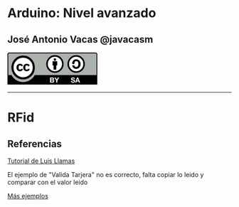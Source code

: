 # Arduino: Nivel avanzado


## José Antonio Vacas @javacasm

![CC](./images/Licencia_CC_peque.png)

* * *
# RFid

## Referencias

[Tutorial de Luis Llamas](https://www.luisllamas.es/arduino-rfid-mifare-rc522/)

El ejemplo de "Valida Tarjera" no es correcto, falta copiar lo leido y comparar con el valor leido

[Más ejemplos](https://github.com/javacasm/ArduinoAvanzadoDE2017/search?utf8=%E2%9C%93&q=rfid)
